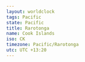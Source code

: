 ```yaml
---
layout: worldclock
tags: Pacific
state: Pacific
title: Rarotonga
name: Cook Islands
iso: CK
timezone: Pacific/Rarotonga
utc: UTC +13:20
---
```


